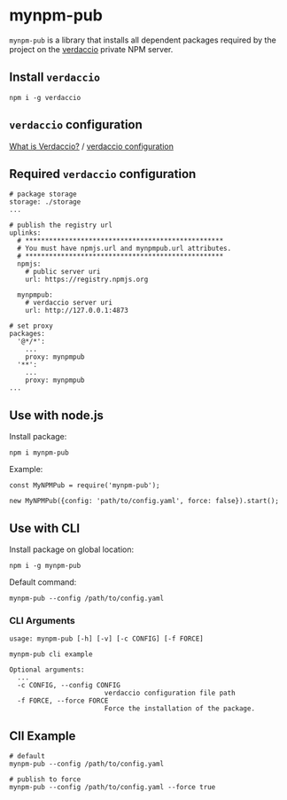 
# mynpm-pub

`mynpm-pub` is a library that installs all dependent packages required by the project on the [verdaccio](http://www.verdaccio.org/docs/en/configuration.html) private NPM server.


## Install `verdaccio`

```
npm i -g verdaccio
```

## `verdaccio` configuration

[What is Verdaccio?](http://www.verdaccio.org/docs/en/what-is-verdaccio.html) / [verdaccio configuration](http://www.verdaccio.org/docs/en/configuration.html)

## Required `verdaccio` configuration

```
# package storage
storage: ./storage
...

# publish the registry url
uplinks:
  # **************************************************
  # You must have npmjs.url and mynpmpub.url attributes.
  # **************************************************
  npmjs:
    # public server uri
    url: https://registry.npmjs.org

  mynpmpub:
    # verdaccio server uri
    url: http://127.0.0.1:4873

# set proxy
packages:
  '@*/*':
	...
    proxy: mynpmpub
  '**':
    ...
    proxy: mynpmpub
...
```

## Use with node.js

Install package:

```
npm i mynpm-pub
```

Example:
```
const MyNPMPub = require('mynpm-pub');

new MyNPMPub({config: 'path/to/config.yaml', force: false}).start();
```

## Use with CLI

Install package on global location:

```
npm i -g mynpm-pub
```

Default command:

```
mynpm-pub --config /path/to/config.yaml
```

### CLI Arguments

```
usage: mynpm-pub [-h] [-v] [-c CONFIG] [-f FORCE]

mynpm-pub cli example

Optional arguments:
  ...
  -c CONFIG, --config CONFIG
                        verdaccio configuration file path
  -f FORCE, --force FORCE
                        Force the installation of the package.
```

## ClI Example

```
# default
mynpm-pub --config /path/to/config.yaml

# publish to force
mynpm-pub --config /path/to/config.yaml --force true
```




